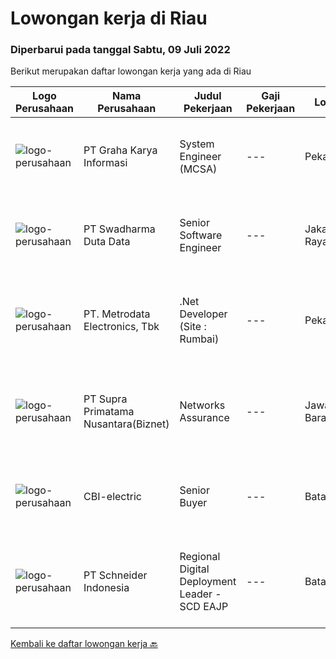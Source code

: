 
  # Lowongan kerja di Riau

  ### Diperbarui pada tanggal Sabtu, 09 Juli 2022

  Berikut merupakan daftar lowongan kerja yang ada di Riau

  |Logo Perusahaan | Nama Perusahaan | Judul Pekerjaan | Gaji Pekerjaan | Lokasi | Deskripsi | Tanggal diunggah | Pranala |
  | -------------- | --------------- | --------------- | --------- | --------- | -------------- | ------- | ----------- |
  |![logo-perusahaan](https://image-service-cdn.seek.com.au/c318dd0b699c6160d2411e7473745c289633be44/ee4dce1061f3f616224767ad58cb2fc751b8d2dc)|PT Graha Karya Informasi|System Engineer (MCSA)|---|Pekanbaru|1.      S1, Information Technology2.      Minimum age 25 years3.      Experienced at least 3 years4.      Able to work within a teamwork...|Senin, 04 Juli 2022|https://www.jobstreet.co.id/id/job/system-engineer-mcsa-3942582?token=0~1dcedc6e-adba-4a41-8dfc-7c03acab0948&sectionRank=1&jobId=jobstreet-id-job-3942582|
|![logo-perusahaan](https://image-service-cdn.seek.com.au/e55e3708620a7ff5e7da329d1725ee01ed113417/ee4dce1061f3f616224767ad58cb2fc751b8d2dc)|PT Swadharma Duta Data|Senior Software Engineer|---|Jakarta Raya|1.    Minimal 2 Tahun pengalaman sebagai programmer2.    Memahami konsep pengembangan aplikasi3.    Memahami konsep Microservices...|Minggu, 03 Juli 2022|https://www.jobstreet.co.id/id/job/senior-software-engineer-3932205?token=0~1dcedc6e-adba-4a41-8dfc-7c03acab0948&sectionRank=2&jobId=jobstreet-id-job-3932205|
|![logo-perusahaan](https://image-service-cdn.seek.com.au/0d75518309b56a3cff39daa569b0ba02cc7a22f2/ee4dce1061f3f616224767ad58cb2fc751b8d2dc)|PT. Metrodata Electronics, Tbk|.Net Developer (Site : Rumbai)|---|Pekanbaru|We are looking for an experienced .NET Developer to join our team. If you have excellent programming skills and a passion for developing applications...|Sabtu, 02 Juli 2022|https://www.jobstreet.co.id/id/job/.net-developer-site-%3A-rumbai-3924821?token=0~1dcedc6e-adba-4a41-8dfc-7c03acab0948&sectionRank=3&jobId=jobstreet-id-job-3924821|
|![logo-perusahaan](https://image-service-cdn.seek.com.au/1033d36f751f076cfdd637ed0acbcbf8508866ec/ee4dce1061f3f616224767ad58cb2fc751b8d2dc)|PT Supra Primatama Nusantara(Biznet)|Networks Assurance|---|Jawa Barat|Tanggung Jawab:  Melakukan Audit &amp; Commissioning jaringan Fiber Optic (FTTx GPON, and Metro Ethernet) Memastikan pembangunan jaringan fiber optik...|Rabu, 22 Juni 2022|https://www.jobstreet.co.id/id/job/networks-assurance-3928898?token=0~1dcedc6e-adba-4a41-8dfc-7c03acab0948&sectionRank=4&jobId=jobstreet-id-job-3928898|
|![logo-perusahaan](https://i.ibb.co/sqvTCh9/112815900-stock-vector-no-image-available-icon-flat-vector.webp)|CBI-electric|Senior Buyer|---|Batam|Job Overview:Over-all responsibility is project execution of Senior Buyer procedures activities.Key Tasks and Responsibilities: Procurement buyer...|Jumat, 08 Juli 2022|https://www.jobstreet.co.id/id/job/senior-buyer-1032256001?token=0~1dcedc6e-adba-4a41-8dfc-7c03acab0948&sectionRank=5&jobId=jobstreet-id-job-1032256001|
|![logo-perusahaan](https://image-service-cdn.seek.com.au/630e6f36eddf12aa2a9f090c449e02964b55a0a1/ee4dce1061f3f616224767ad58cb2fc751b8d2dc)|PT Schneider Indonesia|Regional Digital Deployment Leader - SCD EAJP|---|Batam|Regional Digital Deployment Leader - SCD EAJP-007UYPDo you dream of working in a company that is driven by a meaningful purpose? An inclusive company...|Kamis, 07 Juli 2022|https://www.jobstreet.co.id/id/job/regional-digital-deployment-leader-scd-eajp-1032202677?token=0~1dcedc6e-adba-4a41-8dfc-7c03acab0948&sectionRank=6&jobId=jobstreet-id-job-1032202677|


  [Kembali ke daftar lowongan kerja 🔙](../README.md#daftar-lowongan-kerja)
  